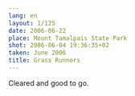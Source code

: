 ```yaml
---
lang: en
layout: 1/125
date: 2006-06-22
place: Mount Tamalpais State Park
shot: 2006-06-04 19:36:35+02
taken: June 2006
title: Grass Runners
---
```


Cleared and good to go.

